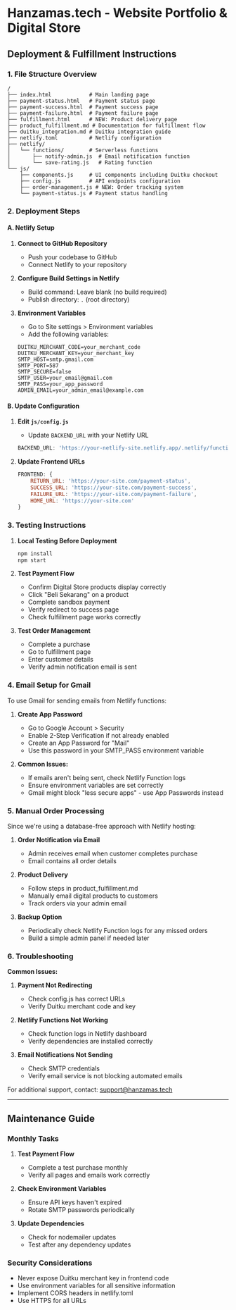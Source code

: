 # Hanzamas.tech - Website Portfolio & Digital Store

## Deployment & Fulfillment Instructions

### 1. File Structure Overview

```
/
├── index.html            # Main landing page
├── payment-status.html   # Payment status page
├── payment-success.html  # Payment success page
├── payment-failure.html  # Payment failure page
├── fulfillment.html      # NEW: Product delivery page
├── product_fulfillment.md # Documentation for fulfillment flow
├── duitku_integration.md # Duitku integration guide
├── netlify.toml          # Netlify configuration
├── netlify/
│   └── functions/        # Serverless functions
│       ├── notify-admin.js  # Email notification function
│       └── save-rating.js   # Rating function
└── js/
    ├── components.js     # UI components including Duitku checkout
    ├── config.js         # API endpoints configuration
    ├── order-management.js # NEW: Order tracking system
    └── payment-status.js # Payment status handling
```

### 2. Deployment Steps

#### A. Netlify Setup

1. **Connect to GitHub Repository**
   - Push your codebase to GitHub
   - Connect Netlify to your repository

2. **Configure Build Settings in Netlify**
   - Build command: Leave blank (no build required)
   - Publish directory: `.` (root directory)

3. **Environment Variables**
   - Go to Site settings > Environment variables
   - Add the following variables:

   ```
   DUITKU_MERCHANT_CODE=your_merchant_code
   DUITKU_MERCHANT_KEY=your_merchant_key
   SMTP_HOST=smtp.gmail.com
   SMTP_PORT=587
   SMTP_SECURE=false
   SMTP_USER=your_email@gmail.com
   SMTP_PASS=your_app_password
   ADMIN_EMAIL=your_admin_email@example.com
   ```

#### B. Update Configuration

1. **Edit `js/config.js`**
   - Update `BACKEND_URL` with your Netlify URL

   ```javascript
   BACKEND_URL: 'https://your-netlify-site.netlify.app/.netlify/functions',
   ```

2. **Update Frontend URLs**

   ```javascript
   FRONTEND: {
       RETURN_URL: 'https://your-site.com/payment-status',
       SUCCESS_URL: 'https://your-site.com/payment-success',
       FAILURE_URL: 'https://your-site.com/payment-failure',
       HOME_URL: 'https://your-site.com'
   }
   ```

### 3. Testing Instructions

1. **Local Testing Before Deployment**
   ```bash
   npm install
   npm start
   ```

2. **Test Payment Flow**
   - Confirm Digital Store products display correctly
   - Click "Beli Sekarang" on a product
   - Complete sandbox payment
   - Verify redirect to success page
   - Check fulfillment page works correctly

3. **Test Order Management**
   - Complete a purchase
   - Go to fulfillment page
   - Enter customer details
   - Verify admin notification email is sent

### 4. Email Setup for Gmail

To use Gmail for sending emails from Netlify functions:

1. **Create App Password**
   - Go to Google Account > Security
   - Enable 2-Step Verification if not already enabled
   - Create an App Password for "Mail"
   - Use this password in your SMTP_PASS environment variable

2. **Common Issues:**
   - If emails aren't being sent, check Netlify Function logs
   - Ensure environment variables are set correctly
   - Gmail might block "less secure apps" - use App Passwords instead

### 5. Manual Order Processing

Since we're using a database-free approach with Netlify hosting:

1. **Order Notification via Email**
   - Admin receives email when customer completes purchase
   - Email contains all order details

2. **Product Delivery**
   - Follow steps in product_fulfillment.md
   - Manually email digital products to customers
   - Track orders via your admin email

3. **Backup Option**
   - Periodically check Netlify Function logs for any missed orders
   - Build a simple admin panel if needed later

### 6. Troubleshooting

**Common Issues:**

1. **Payment Not Redirecting**
   - Check config.js has correct URLs
   - Verify Duitku merchant code and key

2. **Netlify Functions Not Working**
   - Check function logs in Netlify dashboard
   - Verify dependencies are installed correctly

3. **Email Notifications Not Sending**
   - Check SMTP credentials
   - Verify email service is not blocking automated emails

For additional support, contact: support@hanzamas.tech

---

## Maintenance Guide

### Monthly Tasks

1. **Test Payment Flow**
   - Complete a test purchase monthly
   - Verify all pages and emails work correctly

2. **Check Environment Variables**
   - Ensure API keys haven't expired
   - Rotate SMTP passwords periodically

3. **Update Dependencies**
   - Check for nodemailer updates
   - Test after any dependency updates

### Security Considerations

- Never expose Duitku merchant key in frontend code
- Use environment variables for all sensitive information
- Implement CORS headers in netlify.toml
- Use HTTPS for all URLs

